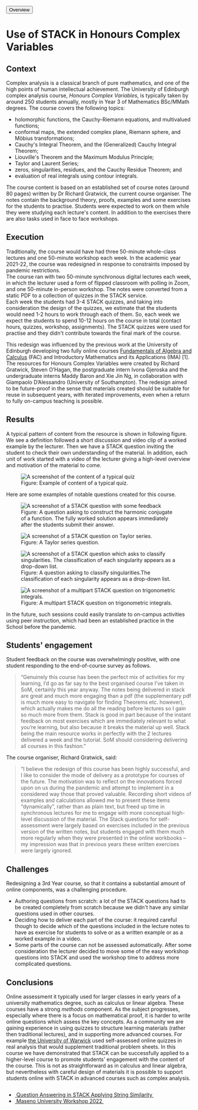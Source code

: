 <a href="../.."><button type="button" class="btn btn-light" role="link"><i class="fa fa-arrow-left"></i> Overview</button></a>

# Use of STACK in Honours Complex Variables

## Context

Complex analysis is a classical branch of pure mathematics, and one of the high points of human intellectual achievement.  The University of Edinburgh complex analysis course, _Honours Complex Variables_, is typically taken by around 250 students annually, mostly in Year 3 of Mathematics BSc/MMath degrees. The course covers the following topics:
 
* holomorphic functions, the Cauchy-Riemann equations, and multivalued functions;
* conformal maps, the extended complex plane, Riemann sphere, and Möbius transformations;
* Cauchy's Integral Theorem, and the (Generalized) Cauchy Integral Theorem;
* Liouville's Theorem and the Maximum Modulus Principle;
* Taylor and Laurent Series;
* zeros, singularities, residues, and the Cauchy Residue Theorem; and
* evaluation of real integrals using contour integrals.

The course content is based on an established set of course notes (around 80 pages) written by Dr Richard Gratwick, the current course organiser.   The notes contain the background theory, proofs, examples and some exercises for the students to practise. 
Students were expected to work on them while they were studying each lecture's content. In addition to the exercises there are also tasks used in face to face workshops.

## Execution

Traditionally, the course would have had three 50-minute whole-class lectures and one 50-minute workshop each week.  In the academic year 2021-22, the course was redesigned in response to constraints imposed by pandemic restrictions.  
The course ran with two 50-minute synchronous digital lectures each week, in which the lecturer used a form of flipped classroom with polling in Zoom, and one 50-minute in-person workshop.  The notes were converted from a static PDF to a collection of quizzes in the STACK service.    
Each week the students had 3-4 STACK quizzes, and taking into consideration the design of the quizzes, we estimate that the students would need 1-2 hours to work through each of them. So, each week we expect the students to spend 10-12 hours on the course in total (contact hours, quizzes, workshop, assignments).
The STACK quizzes were used for practise and they didn't contribute towards the final mark of the course. 

This redesign was influenced by the previous work at the University of Edinburgh developing two fully online courses <a href="../../2019/FAC">Fundamentals of Algebra and Calculus</a> (FAC) and Introductory Mathematics and its Applications (IMA) [1].   
The resources for Honours Complex Variables were created by Richard Gratwick, Steven O’Hagan, the postgraduate intern Ivona Gjeroska and the undergraduate interns Maddy Baron and Xie Jin Ng, in collaboration with Giampaolo D’Alessandro (University of Southampton).  The redesign aimed to be future-proof in the sense that materials created should be suitable for reuse in subsequent years, with iterated improvements, even when a return to fully on-campus teaching is possible.  

## Results

A typical pattern of content from the resource is shown in following figure.    We see a definition followed a short discussion and video clip of a worked example by the lecturer.  Then we have a STACK question inviting the student to check their own understanding of the material.  In addition, each unit of work started with a video of the lecturer giving a high-level overview and motivation of the material to come.

<div class="float-none img-middle">
<figure class="figure">
<img class="figure-img img-fluid" src="../Images/HCoVsequence.png" alt="A screenshot of the content of a typical quiz">
  <figcaption class="figure-caption">Figure: Example of content of a typical quiz.</figcaption>
</figure></div>


Here are some examples of notable questions created for this course. 

<div class="float-none img-middle">
<figure class="figure">
<img class="figure-img img-fluid" src="../Images/Ex1_4_15ii.png" alt="A screenshot of a STACK question with some feedback">
  <figcaption class="figure-caption">Figure: A question asking to construct the harmonic conjugate of a function. The fully worked solution appears immediately after the students submit their answer.</figcaption>
</figure></div>

<div class="float-none img-middle">
<figure class="figure">
<img class="figure-img img-fluid" src="../Images/Taylor_series_Ws9_3a.png" alt="A screenshot of a STACK question on Taylor series. ">
  <figcaption class="figure-caption">Figure: A Taylor series question.</figcaption>
</figure></div>

<div class="float-none img-middle">
<figure class="figure">
<img class="figure-img img-fluid" src="../Images/Classify_singularities.png" alt="A screenshot of a STACK question which asks to classify singularities. The classification of each singularity appears as a drop-down list.">
  <figcaption class="figure-caption">Figure: A question asking to classify singularities.The classification of each singularity appears as a drop-down list.</figcaption>
</figure></div>

<div class="float-none img-middle">
<figure class="figure">
<img class="figure-img img-fluid" src="../Images/IntRatFunc.png" alt="A screenshot of a multipart STACK question on trigonometric integrals.">
  <figcaption class="figure-caption">Figure: A multipart STACK question on trigonometric integrals.</figcaption>
</figure></div>



In the future, such sessions could easily translate to on-campus activities using peer instruction, which had been an established practice in the School before the pandemic. 

## Students' engagement
Student feedback on the course was overwhelmingly positive, with one student responding  to the end-of-course survey as follows.

> “Genuinely this course has been the perfect mix of activities for my learning, I’d go as far say to the best organised course I’ve taken in SoM, certainly this year anyway. The notes being delivered in stack are great and much more engaging than a pdf (the supplementary pdf is much more easy to navigate for finding Theorems etc. however), which actually makes me do all the reading before lectures so I gain so much more from them. Stack is good in part because of the instant feedback on most exercises which are immediately relevant to what you’re learning, but also because it breaks the material up well. Stack being the main resource works in perfectly with the 2 lectures delivered a week and the tutorial. SoM should considering delivering all courses in this fashion.”

The course organiser, Richard Gratwick, said:

> “I believe the redesign of this course has been highly successful, and I like to consider the mode of delivery as a prototype for courses of the future. The motivation was to reflect on the innovations forced upon on us during the pandemic and attempt to implement in a considered way those that proved valuable. Recording short videos of examples and calculations allowed me to present these items “dynamically”, rather than as plain text, but freed up time in synchronous lectures for me to engage with more conceptual high-level discussion of the material. The Stack questions for self-assessment were largely based on exercises included in the previous version of the written notes, but students engaged with them much more regularly when they were presented in the online workbooks – my impression was that in previous years these written exercises were largely ignored.
	
## Challenges

Redesigning a 3rd Year course, so that it contains a substantial amount of online components, was a challenging procedure.

* Authoring questions from scratch: a lot of the STACK questions had to be created completely from scratch because we didn't have any similar questions used in other courses.  
* Deciding how to deliver each part of the course:  it required careful though to decide which of the questions included in the lecture notes   to have as exercise for students to solve or as a written example or as a worked example in a video.
* Some parts of the course can not be assessed automatically. After some consideration the lecturer decided to move some of the easy workshop questions into STACK and used the workshop time to address more complicated questions. 

## Conclusions

Online assessment it typically used for larger classes in early years of a university mathematics degree, such as calculus or linear algebra. These courses have a strong _methods_ component.  As the subject progresses, especially where there is a focus on mathematical proof, it is harder to write online questions which assess the key concepts.  As a community we are gaining experience in using quizzes to structure learning materials (rather then traditional lectures), and in supporting more advanced courses.  For example  <a href="../../2021/Warwick/">the University of Warwick</a> used self-assessed online quizzes in real analysis that would supplement traditional problem sheets. In this course we have demonstrated that STACK can be successfully applied to a higher-level course to promote students' engagement with the content of the course.  This is not as straightforward as in calculus and linear algebra, but nevertheless with careful design of materials it is possible to support students online with STACK in advanced courses such as complex analysis.

<nav aria-label="...">
  <ul class="pagination pagination-lg justify-content-center" style="margin-top:2em">
	<li class="page-item"><a href="../../2022/StringSimilarity" class="page-link"><i class="fa fa-arrow-left"></i>&nbsp;Question Answering in STACK Applying String Similarity&nbsp;</a></li>
	<li class="page-item"><a href="../../2022/MasenoWorkshop" class="page-link">&nbsp;Maseno University Workshop 2022&nbsp;<i class="fa fa-arrow-right"></i></a></li>
  </ul>
</nav>
